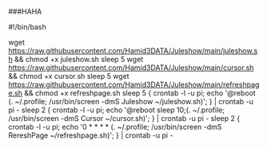 
###HAHA

#!/bin/bash

wget https://raw.githubusercontent.com/Hamid3DATA/Juleshow/main/juleshow.sh && chmod +x juleshow.sh
sleep 5
wget https://raw.githubusercontent.com/Hamid3DATA/Juleshow/main/cursor.sh && chmod +x cursor.sh
sleep 5
wget https://raw.githubusercontent.com/Hamid3DATA/Juleshow/main/refreshpage.sh && chmod +x refreshpage.sh
sleep 5
{ crontab -l -u pi; echo '@reboot (. ~/.profile; /usr/bin/screen -dmS Juleshow ~/juleshow.sh)'; } | crontab -u pi -
sleep 2
{ crontab -l -u pi; echo '@reboot sleep 10;(. ~/.profile; /usr/bin/screen -dmS Cursor ~/cursor.sh)'; } | crontab -u pi -
sleep 2
{ crontab -l -u pi; echo '0 * * * * (. ~/.profile; /usr/bin/screen -dmS RereshPage ~/refreshpage.sh)'; } | crontab -u pi -
